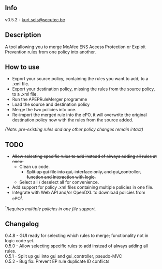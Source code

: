 ## Info
v0.5.2 - kurt.sels@secutec.be

## Description
A tool allowing you to merge McAfee ENS Access Protection or Exploit Prevention rules from one policy into another.

## How to use
* Export your source policy, containing the rules you want to add, to a .xml file.
* Export your destination policy, missing the rules from the source policy, to a .xml file.
* Run the APEPRuleMerger programme
* Load the source and destination policy
* Merge the two policies into one.
* Re-import the merged rule into the ePO, it will overwrite the original destination policy now with the rules from the source added.

*(Note: pre-existing rules and any other policy changes remain intact)*

## TODO
* ~~Allow selecting specific rules to add instead of always adding all rules at once.~~
  * Clean up code.
    * ~~Split up gui file into gui, interface only, and gui_controller, function and interaction with logic.~~
  * Select all / deselect all for convenience.
* Add support for policy .xml files containing multiple policies in one file.
* Integrate with Web API and/or OpenDXL to download policies from ePO<sup>1</sup>.

<sup>1</sup>*Requires multiple policies in one file support.*

## Changelog
0.4.8 - GUI ready for selecting which rules to merge; functionality not in logic code yet.  
0.5.0 - Allow selecting specific rules to add instead of always adding all rules.  
0.5.1 - Split up gui into gui and gui_controller, pseudo-MVC  
0.5.2 - Bug fix: Prevent EP rule duplicate ID conflicts  
